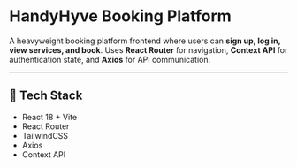 # HandyHyve Booking Platform

A heavyweight booking platform frontend where users can **sign up, log in, view services, and book**. Uses **React Router** for navigation, **Context API** for authentication state, and **Axios** for API communication.

---

## 🚀 Tech Stack
- React 18 + Vite
- React Router
- TailwindCSS
- Axios
- Context API
